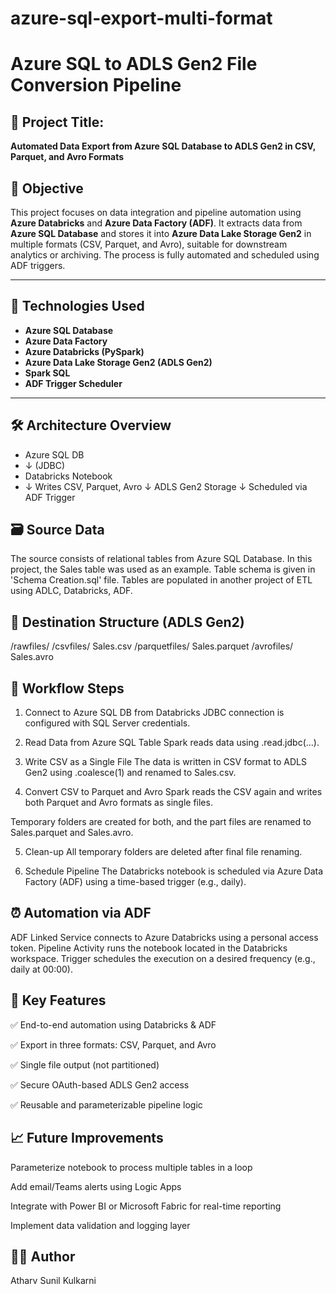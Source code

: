 # azure-sql-export-multi-format
# Azure SQL to ADLS Gen2 File Conversion Pipeline

## 📘 Project Title:
**Automated Data Export from Azure SQL Database to ADLS Gen2 in CSV, Parquet, and Avro Formats**

## 🧩 Objective
This project focuses on data integration and pipeline automation using **Azure Databricks** and **Azure Data Factory (ADF)**. It extracts data from **Azure SQL Database** and stores it into **Azure Data Lake Storage Gen2** in multiple formats (CSV, Parquet, and Avro), suitable for downstream analytics or archiving. The process is fully automated and scheduled using ADF triggers.

---

## 🚀 Technologies Used
- **Azure SQL Database**
- **Azure Data Factory**
- **Azure Databricks (PySpark)**
- **Azure Data Lake Storage Gen2 (ADLS Gen2)**
- **Spark SQL**
- **ADF Trigger Scheduler**

---

## 🛠️ Architecture Overview

- Azure SQL DB
-   ↓ (JDBC)
- Databricks Notebook
-   ↓
Writes CSV, Parquet, Avro
    ↓
ADLS Gen2 Storage
    ↓
Scheduled via ADF Trigger

## 🗃️ Source Data
The source consists of relational tables from Azure SQL Database.
In this project, the Sales table was used as an example.
Table schema is given in 'Schema Creation.sql' file. Tables are populated in another project of ETL using ADLC, Databricks, ADF.

## 📂 Destination Structure (ADLS Gen2)
/rawfiles/
    /csvfiles/
        Sales.csv
    /parquetfiles/
        Sales.parquet
    /avrofiles/
        Sales.avro

## 🔁 Workflow Steps
1. Connect to Azure SQL DB from Databricks
JDBC connection is configured with SQL Server credentials.

2. Read Data from Azure SQL Table
Spark reads data using .read.jdbc(...).

3. Write CSV as a Single File
The data is written in CSV format to ADLS Gen2 using .coalesce(1) and renamed to Sales.csv.

4. Convert CSV to Parquet and Avro
Spark reads the CSV again and writes both Parquet and Avro formats as single files.

Temporary folders are created for both, and the part files are renamed to Sales.parquet and Sales.avro.

5. Clean-up
All temporary folders are deleted after final file renaming.

6. Schedule Pipeline
The Databricks notebook is scheduled via Azure Data Factory (ADF) using a time-based trigger (e.g., daily).

## ⏰ Automation via ADF
ADF Linked Service connects to Azure Databricks using a personal access token.
Pipeline Activity runs the notebook located in the Databricks workspace.
Trigger schedules the execution on a desired frequency (e.g., daily at 00:00).

## 📌 Key Features
✅ End-to-end automation using Databricks & ADF

✅ Export in three formats: CSV, Parquet, and Avro

✅ Single file output (not partitioned)

✅ Secure OAuth-based ADLS Gen2 access

✅ Reusable and parameterizable pipeline logic

## 📈 Future Improvements
Parameterize notebook to process multiple tables in a loop

Add email/Teams alerts using Logic Apps

Integrate with Power BI or Microsoft Fabric for real-time reporting

Implement data validation and logging layer

## 🧑‍💻 Author
Atharv Sunil Kulkarni
